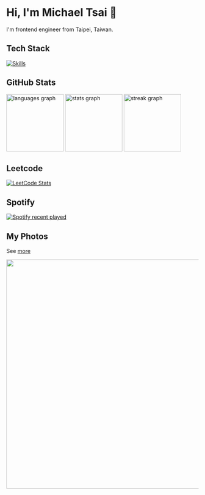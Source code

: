 # Hi, I'm Michael Tsai 👋

I'm frontend engineer from Taipei, Taiwan.

## Tech Stack

[![Skills](https://skillicons.dev/icons?i=ts,js,html,css,svelte,react,nextjs,remix,nodejs,vite,sass,tailwind,git,vscode,cs,go,rust,gitlab,github,apple,windows,ubuntu&perline=6)](https://skillicons.dev)

## GitHub Stats

<div align="left">
  <img src="https://github-readme-stats.vercel.app/api/top-langs?username=Mingx94&locale=en&hide_title=false&layout=compact&card_width=320&langs_count=5&theme=nord&hide_border=false&order=2" height="150" alt="languages graph"  />
  <img src="https://github-readme-stats.vercel.app/api?username=Mingx94&hide_title=true&hide_rank=true&show_icons=true&include_all_commits=true&count_private=true&disable_animations=true&theme=nord&locale=en&hide_border=false&order=1" height="150" alt="stats graph"  />
  <img src="https://streak-stats.demolab.com?user=Mingx94&locale=en&mode=weekly&theme=nord&hide_border=false&border_radius=5&date_format=M%20j%5B,%20Y%5D&order=3" height="150" alt="streak graph"  />
</div>

## Leetcode

[![LeetCode Stats](https://leetcode.card.workers.dev/Mingx94?theme=dark&font=&extension=null)](https://leetcode.com/Mingx94/)

## Spotify

[![Spotify recent played](https://spotify-recently-played-readme.vercel.app/api?user=mike54115&count=3&unique=false)](https://open.spotify.com/user/mike54115)

## My Photos

See [more](https://vartifact.cc/albums)

<div align="left">
  <img src="https://live.staticflickr.com/65535/53410416864_1c5915bc43_o.jpg"  width="600" height="auto" />
</div>
